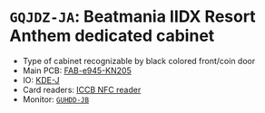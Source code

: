 # `GQJDZ-JA`: Beatmania IIDX Resort Anthem dedicated cabinet

* Type of cabinet recognizable by black colored front/coin door
* Main PCB: [FAB-e945-KN205](../boards.md#fab-e945-kn205)
* IO: [KDE-J](../io.md#kde-j)
* Card readers: [ICCB NFC reader](../io.md#iccb)
* Monitor: [`GUHDD-JB`](GUHDD-JB.md)
